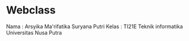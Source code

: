 # Webclass
Nama : Arsyika Ma'rifatika Suryana Putri
Kelas : TI21E
Teknik informatika
Universitas Nusa Putra
